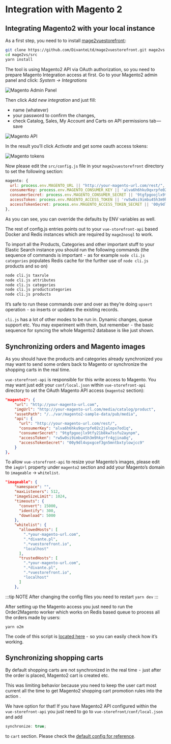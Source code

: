 # Integration with Magento 2

## Integrating Magento2 with your local instance

As a first step, you need to to install [mage2vuestorefront ](https://github.com/DivanteLtd/mage2vuestorefront):

```bash
git clone https://github.com/DivanteLtd/mage2vuestorefront.git mage2vs
cd mage2vs/src
yarn install
```

The tool is using Magento2 API via OAuth authorization, so you need to prepare Magento Integration access at first. Go to your Magento2 admin panel and click: _System -> Integrations_

![Magento Admin Panel](/vue-storefront/magento_1.png)

Then click _Add new integration_ and just fill:

- name (whatever)
- your password to confirm the changes,
- check Catalog, Sales, My Account and Carts on API permissions tab — save

![Magento API](/vue-storefront/magento_2.png)

In the result you’ll click _Activate_ and get some oauth access tokens:

![Magento tokens](/vue-storefront/magento_3.png)

Now please edit the `src/config.js` file in your `mage2vuestorefront` directory to set the following section:

```js
magento: {
  url: process.env.MAGENTO_URL || "http://your-magento-url.com/rest/", <- change to your Magento 2 URL,
  consumerKey: process.env.MAGENTO_CONSUMER_KEY || 'alva6h6hku9qxrpfe02c2jalopx7od1q',
  consumerSecret: process.env.MAGENTO_CONSUMER_SECRET || '9tgfpgoojlx9tfy21b8kw7ssfu2aynpm',
  accessToken: process.env.MAGENTO_ACCESS_TOKEN || 'rw5w0si9imbu45h3m9hkyrfr4gjina8q',
  accessTokenSecret: process.env.MAGENTO_ACCESS_TOKEN_SECRET || '00y9dl4vpxgcef3gn5mntbxtylowjcc9',
},
```

As you can see, you can override the defaults by ENV variables as well.

The rest of config.js entries points out to your `vue-storefront-api` based Docker and Redis instances which are required by `mage2nosql` to work.

To import all the Products, Categories and other important stuff to your Elastic Search instance you should run the following commands (the sequence of commands is important  -  as for example `node cli.js categories` populates Redis cache for the further use of `node cli.js` products and so on)

```bash
node cli.js taxrule
node cli.js attributes
node cli.js categories
node cli.js productcategories
node cli.js products
```

It’s safe to run these commands over and over as they’re doing `upsert` operation  - so inserts or updates the existing records.

`cli.js` has a lot of other modes to be run in. Dynamic changes, queue support etc. You may experiment with them, but remember  -  the basic sequence for syncing the whole Magento2 database is like just shown.

## Synchronizing orders and Magento images

As you should have the products and categories already synchronized you may want to send some orders back to Magento or synchronize the shopping carts in the real time.

`vue-storefront-api` is responsible for this write access to Magento. You may want just edit your `conf/local.json` within `vue-storefront-api` directory to set the OAuth Magento API access (`magento2` section):

```json
"magento2": {
    "url": "http://your-magento-url.com",
    "imgUrl": "http://your-magento-url.com/media/catalog/product",
    "assetPath": "/../var/magento2-sample-data/pub/media",
    "api": {
      "url": "http://your-magento-url.com/rest/",
      "consumerKey": "alva6h6hku9qxrpfe02c2jalopx7od1q",
      "consumerSecret": "9tgfpgoojlx9tfy21b8kw7ssfu2aynpm",
      "accessToken": "rw5w0si9imbu45h3m9hkyrfr4gjina8q",
      "accessTokenSecret": "00y9dl4vpxgcef3gn5mntbxtylowjcc9"
    }
},
```

To allow `vue-storefront-api` to resize your Magento’s images, please edit the `imgUrl` property under `magento2` section and add your Magento’s domain to `imageable` -> `whitelist`.

```json
"imageable": {
    "namespace": "",
    "maxListeners": 512,
    "imageSizeLimit": 1024,
    "timeouts": {
      "convert": 15000,
      "identify": 300,
      "download": 5000
    },
    "whitelist": {
      "allowedHosts": [
        ".*your-magento-url.com",
        ".*divante.pl",
        ".*vuestorefront.io",
        "localhost"
      ],
      "trustedHosts": [
        ".*your-magento-url.com",
        ".*divante.pl",
        ".*vuestorefront.io",
        "localhost"
      ]
    },
```

:::tip NOTE
After changing the config files you need to restart `yarn dev`
:::

After setting up the Magento access you just need to run the Order2Magento worker which works on Redis based queue to process all the orders made by users:

```
yarn o2m
```

The code of this script is [located here](https://github.com/DivanteLtd/vue-storefront-api/blob/master/src/worker/order_to_magento2.js) -  so you can easily check how it’s working.

## Synchronizing shopping carts

By default shopping carts are not synchronized in the real time  -  just after the order is placed, Magento2 cart is created etc.

This was limiting behavior because you need to keep the user cart most current all the time to get Magento2 shopping cart promotion rules into the action .

We have option for that! If you have Magento2 API configured within the `vue-storefront-api` you just need to go to `vue-storefront/conf/local.json` and add

```js
synchronize: true;
```

to `cart` section. Please check the [default config for reference](https://github.com/DivanteLtd/vue-storefront/blob/193cf44a6e936136fc19e22b45fe8dbc4b33f844/config/default.json#L8).
